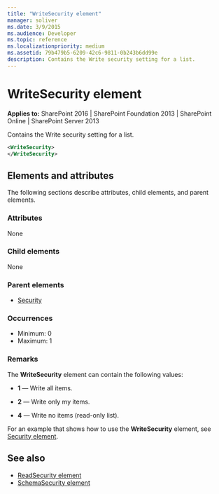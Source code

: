 ```yaml
---
title: "WriteSecurity element"
manager: soliver
ms.date: 3/9/2015
ms.audience: Developer
ms.topic: reference
ms.localizationpriority: medium
ms.assetid: 79b479b5-6209-42c6-9811-0b243b6dd99e
description: Contains the Write security setting for a list.
---
```


# WriteSecurity element

**Applies to:** SharePoint 2016 | SharePoint Foundation 2013 | SharePoint Online | SharePoint Server 2013

Contains the Write security setting for a list.

```XML
<WriteSecurity>
</WriteSecurity>
```

## Elements and attributes

The following sections describe attributes, child elements, and parent elements.

### Attributes

None

### Child elements

None

### Parent elements

- [Security](security-element.md)

### Occurrences

- Minimum: 0
- Maximum: 1

### Remarks

The **WriteSecurity** element can contain the following values:

- **1** — Write all items.

- **2** — Write only my items.

- **4** — Write no items (read-only list).

For an example that shows how to use the **WriteSecurity** element, see [Security element](security-element.md).

## See also

- [ReadSecurity element](readsecurity-element.md)
- [SchemaSecurity element](schemasecurity-element.md)
